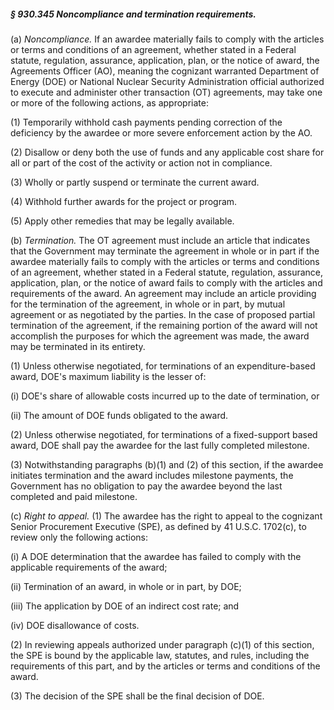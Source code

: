 ##### § 930.345 Noncompliance and termination requirements. #####

(a) *Noncompliance.* If an awardee materially fails to comply with the articles or terms and conditions of an agreement, whether stated in a Federal statute, regulation, assurance, application, plan, or the notice of award, the Agreements Officer (AO), meaning the cognizant warranted Department of Energy (DOE) or National Nuclear Security Administration official authorized to execute and administer other transaction (OT) agreements, may take one or more of the following actions, as appropriate:

(1) Temporarily withhold cash payments pending correction of the deficiency by the awardee or more severe enforcement action by the AO.

(2) Disallow or deny both the use of funds and any applicable cost share for all or part of the cost of the activity or action not in compliance.

(3) Wholly or partly suspend or terminate the current award.

(4) Withhold further awards for the project or program.

(5) Apply other remedies that may be legally available.

(b) *Termination.* The OT agreement must include an article that indicates that the Government may terminate the agreement in whole or in part if the awardee materially fails to comply with the articles or terms and conditions of an agreement, whether stated in a Federal statute, regulation, assurance, application, plan, or the notice of award fails to comply with the articles and requirements of the award. An agreement may include an article providing for the termination of the agreement, in whole or in part, by mutual agreement or as negotiated by the parties. In the case of proposed partial termination of the agreement, if the remaining portion of the award will not accomplish the purposes for which the agreement was made, the award may be terminated in its entirety.

(1) Unless otherwise negotiated, for terminations of an expenditure-based award, DOE's maximum liability is the lesser of:

(i) DOE's share of allowable costs incurred up to the date of termination, or

(ii) The amount of DOE funds obligated to the award.

(2) Unless otherwise negotiated, for terminations of a fixed-support based award, DOE shall pay the awardee for the last fully completed milestone.

(3) Notwithstanding paragraphs (b)(1) and (2) of this section, if the awardee initiates termination and the award includes milestone payments, the Government has no obligation to pay the awardee beyond the last completed and paid milestone.

(c) *Right to appeal.* (1) The awardee has the right to appeal to the cognizant Senior Procurement Executive (SPE), as defined by 41 U.S.C. 1702(c), to review only the following actions:

(i) A DOE determination that the awardee has failed to comply with the applicable requirements of the award;

(ii) Termination of an award, in whole or in part, by DOE;

(iii) The application by DOE of an indirect cost rate; and

(iv) DOE disallowance of costs.

(2) In reviewing appeals authorized under paragraph (c)(1) of this section, the SPE is bound by the applicable law, statutes, and rules, including the requirements of this part, and by the articles or terms and conditions of the award.

(3) The decision of the SPE shall be the final decision of DOE.